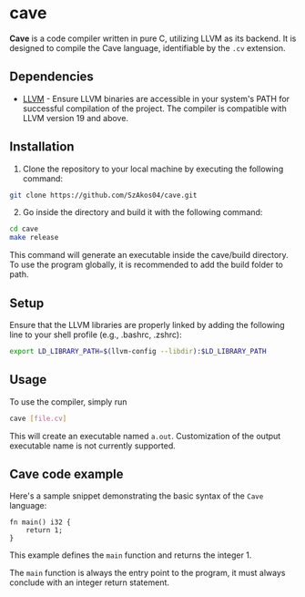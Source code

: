 # cave
**Cave** is a code compiler written in pure C, utilizing LLVM as its backend.
It is designed to compile the Cave language, identifiable by the `.cv` extension.

## Dependencies
- [LLVM](https://github.com/llvm/llvm-project) - Ensure LLVM binaries are
accessible in your system's PATH for successful compilation of the project.
The compiler is compatible with LLVM version 19 and above.

## Installation
1. Clone the repository to your local machine by executing the following command:
```bash
git clone https://github.com/SzAkos04/cave.git
```

2. Go inside the directory and build it with the following command:
```bash
cd cave
make release
```
This command will generate an executable inside the cave/build directory.
To use the program globally, it is recommended to add the build folder to path.

## Setup
Ensure that the LLVM libraries are properly linked by adding the following line
to your shell profile (e.g., .bashrc, .zshrc):
```bash
export LD_LIBRARY_PATH=$(llvm-config --libdir):$LD_LIBRARY_PATH
```

## Usage
To use the compiler, simply run
```bash
cave [file.cv]
```
This will create an executable
named `a.out`. Customization of the output executable name is not currently supported.

## Cave code example
Here's a sample snippet demonstrating the basic syntax of the `Cave` language:
```
fn main() i32 {
    return 1;
}
```
This example defines the `main` function and returns the integer 1.

The `main` function is always the entry point to the program, it must always
conclude with an integer return statement.
